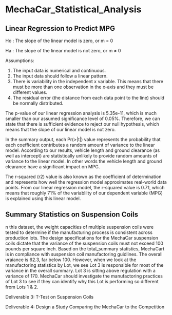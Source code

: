 # MechaCar_Statistical_Analysis
## Linear Regression to Predict MPG

Ho : The slope of the linear model is zero, or m = 0

Ha : The slope of the linear model is not zero, or m ≠ 0

Assumptions:
1. The input data is numerical and continuous.
2. The input data should follow a linear pattern.
3. There is variability in the independent x variable. This means that there must be more than one observation in the x-axis and they must be different values.
4. The residual error (the distance from each data point to the line) should be normally distributed.

The p-value of our linear regression analysis is 5.35e-11, which is much smaller than our assumed significance level of 0.05%. Therefore, we can state that there is sufficient evidence to reject our null hypothesis, which means that the slope of our linear model is not zero.

In the summary output, each Pr(>|t|) value represents the probability that each coefficient contributes a random amount of variance to the linear model. According to our results, vehicle length and ground clearance (as well as intercept) are statistically unlikely to provide random amounts of variance to the linear model. In other words the vehicle length and ground clearance have a significant impact on MPG. 

The r-squared (r2) value is also known as the coefficient of determination and represents how well the regression model approximates real-world data points.
From our linear regression model, the r-squared value is 0.71, which means that roughly 71% of the variablilty of our dependent variable (MPG) is explained using this linear model.

## Summary Statistics on Suspension Coils
n this dataset, the weight capacities of multiple suspension coils were tested to determine if the manufacturing process is consistent across production lots. The design specifications for the MechaCar suspension coils dictate that the variance of the suspension coils must not exceed 100 pounds per square inch. Based on the total_summary statistics, MechaCart is in compliance with suspension coil manufactoring guidlines. The overall vraiance is 62.3, far below 100. However, when we look at the manufactoring statistics by Lot, we see Lot 3 is responsible for most of the variance in the overall summary. Lot 3 is sitting above regulation with a variance of 170. MechaCar should investigate the manufactoring practices of Lot 3 to see if they can identify why this Lot is performing so different from Lots 1 & 2. 

Deliverable 3: T-Test on Suspension Coils

Deliverable 4: Design a Study Comparing the MechaCar to the Competition
